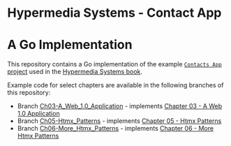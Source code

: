 Hypermedia Systems - Contact App
================================

# A Go Implementation

This repository contains a Go implementation of the example [`Contacts App` project][0] used in the [Hypermedia Systems book][1].

Example code for select chapters are available in the following branches of this repository:

 * Branch [Ch03-A_Web_1.0_Application](../../tree/Ch03-A_Web_1.0_Application) - implements [Chapter 03 - A Web 1.0 Application][3]
 * Branch [Ch05-Htmx_Patterns](../../tree/Ch05-Htmx_Patterns) - implements [Chapter 05 - Htmx Patterns][5]
 * Branch [Ch06-More_Htmx_Patterns](../../tree/Ch06-More_Htmx_Patterns) - implements [Chapter 06 - More Htmx Patterns][6]

[0]: https://github.com/bigskysoftware/contact-app "Contact App"
[1]: https://hypermedia.systems/ "Hypermedia Systems book"
[3]: https://hypermedia.systems/a-web-1-0-application/ "Chapter 03 - A Web 1.0 Application"
[5]: https://hypermedia.systems/htmx-in-action/ "Chapter 05 - Htmx Patterns"
[6]: https://hypermedia.systems/more-htmx-patterns "Chapter 06 - More Htmx Patterns"